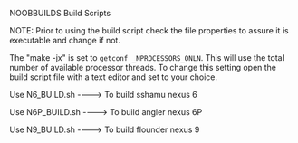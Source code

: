 NOOBBUILDS Build Scripts

NOTE: Prior to using the build script check the file properties to assure it 
is executable and change if not.

The "make -jx" is set to `getconf _NPROCESSORS_ONLN`. This will use the total 
number of available processor threads. To change this setting open the build script 
file with a text editor and set to your choice. 

Use N6_BUILD.sh ---->   To build sshamu nexus 6

Use N6P_BUILD.sh ---->   To build angler nexus 6P

Use N9_BUILD.sh ---->   To build flounder nexus 9

